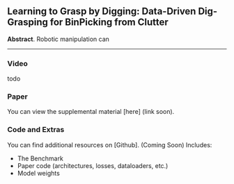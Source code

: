 ## Learning  to  Grasp  by  Digging:  Data-Driven  Dig-Grasping  for  BinPicking  from  Clutter

**Abstract**. Robotic manipulation can 

___
### Video

todo

### Paper

You can view the supplemental material [here] (link soon).


### Code and Extras

You can find additional resources on [Github]. (Coming Soon) Includes:  
  

-   The  Benchmark
-   Paper code (architectures, losses, dataloaders, etc.)
-   Model weights

